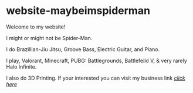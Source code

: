 # website-maybeimspiderman
Welcome to my website!

I might or might not be Spider-Man.

I do Brazillian-Jiu Jitsu, Groove Bass, Electric Guitar, and Piano.

I play, Valorant, Minecraft, PUBG: Battlegrounds, Battlefeild V, & very rarely Halo Infinite.

I also do 3D Printing. If your interested you can visit my business link *[click here](https://precision3-d.com/)*


